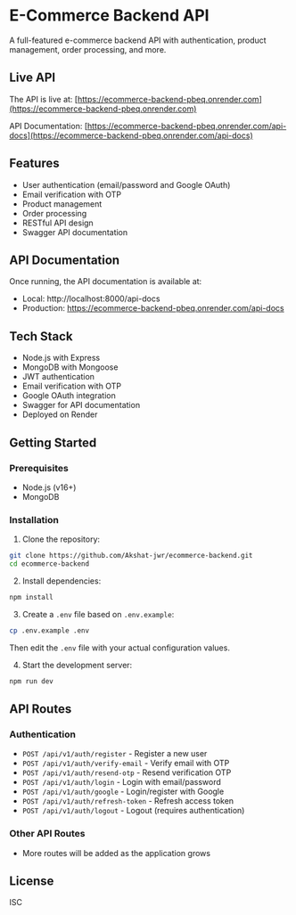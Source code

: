 # E-Commerce Backend API

A full-featured e-commerce backend API with authentication, product management, order processing, and more.

## Live API

The API is live at: [https://ecommerce-backend-pbeq.onrender.com](https://ecommerce-backend-pbeq.onrender.com)

API Documentation: [https://ecommerce-backend-pbeq.onrender.com/api-docs](https://ecommerce-backend-pbeq.onrender.com/api-docs)

## Features

- User authentication (email/password and Google OAuth)
- Email verification with OTP
- Product management
- Order processing
- RESTful API design
- Swagger API documentation

## API Documentation

Once running, the API documentation is available at:
- Local: http://localhost:8000/api-docs
- Production: https://ecommerce-backend-pbeq.onrender.com/api-docs

## Tech Stack

- Node.js with Express
- MongoDB with Mongoose
- JWT authentication
- Email verification with OTP
- Google OAuth integration
- Swagger for API documentation
- Deployed on Render

## Getting Started

### Prerequisites

- Node.js (v16+)
- MongoDB

### Installation

1. Clone the repository:
```bash
git clone https://github.com/Akshat-jwr/ecommerce-backend.git
cd ecommerce-backend
```

2. Install dependencies:
```bash
npm install
```

3. Create a `.env` file based on `.env.example`:
```bash
cp .env.example .env
```
Then edit the `.env` file with your actual configuration values.

4. Start the development server:
```bash
npm run dev
```

## API Routes

### Authentication
- `POST /api/v1/auth/register` - Register a new user
- `POST /api/v1/auth/verify-email` - Verify email with OTP
- `POST /api/v1/auth/resend-otp` - Resend verification OTP
- `POST /api/v1/auth/login` - Login with email/password
- `POST /api/v1/auth/google` - Login/register with Google
- `POST /api/v1/auth/refresh-token` - Refresh access token
- `POST /api/v1/auth/logout` - Logout (requires authentication)

### Other API Routes
- More routes will be added as the application grows

## License

ISC
